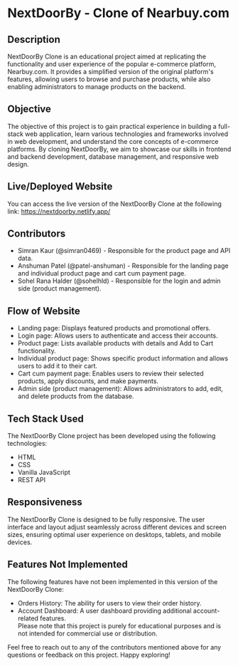 # NextDoorBy - Clone of Nearbuy.com  
  
## Description  
NextDoorBy Clone is an educational project aimed at replicating the functionality and user experience of the popular e-commerce platform, Nearbuy.com. It provides a simplified version of the original platform's features, allowing users to browse and purchase products, while also enabling administrators to manage products on the backend.  
  
## Objective  
The objective of this project is to gain practical experience in building a full-stack web application, learn various technologies and frameworks involved in web development, and understand the core concepts of e-commerce platforms. By cloning NextDoorBy, we aim to showcase our skills in frontend and backend development, database management, and responsive web design.  
  
## Live/Deployed Website  
You can access the live version of the NextDoorBy Clone at the following link: https://nextdoorby.netlify.app/  
  
## Contributors  
- Simran Kaur (@simran0469) - Responsible for the product page and API data.  
- Anshuman Patel (@patel-anshuman) - Responsible for the landing page and individual product page and cart cum payment page.  
- Sohel Rana Halder (@sohelhld) - Responsible for the login and admin side (product management).  
  
## Flow of Website  
- Landing page: Displays featured products and promotional offers.  
- Login page: Allows users to authenticate and access their accounts.  
- Product page: Lists available products with details and Add to Cart functionality.  
- Individual product page: Shows specific product information and allows users to add it to their cart.  
- Cart cum payment page: Enables users to review their selected products, apply discounts, and make payments.  
- Admin side (product management): Allows administrators to add, edit, and delete products from the database.  
  
## Tech Stack Used  
The NextDoorBy Clone project has been developed using the following technologies:  
- HTML  
- CSS  
- Vanilla JavaScript  
- REST API  
  
## Responsiveness  
The NextDoorBy Clone is designed to be fully responsive. The user interface and layout adjust seamlessly across different devices and screen sizes, ensuring optimal user experience on desktops, tablets, and mobile devices.  
  
## Features Not Implemented  
The following features have not been implemented in this version of the NextDoorBy Clone:  
- Orders History: The ability for users to view their order history.  
- Account Dashboard: A user dashboard providing additional account-related features.  
Please note that this project is purely for educational purposes and is not intended for commercial use or distribution.  
  
Feel free to reach out to any of the contributors mentioned above for any questions or feedback on this project. Happy exploring!  
